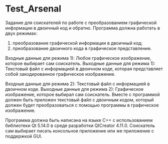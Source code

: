 # Test_Arsenal

Задание для соискателей по работе с преобразованием графической информации в двоичный
код и обратно.
Программа должна работать в двух режимах:
1) преобразование графической информации в двоичный код;
2) преобразование двоичного кода в графическое представление.
   
Входные данные для режима 1): Любое графическое изображение, которое выбирает сам
соискатель.
Выходные данные для режима 1): Текстовый файл с информацией в двоичном коде, которая
представляет собой закодированное графическое изображение.

Входные данные для режима 2): Текстовый файл с информацией в двоичном коде.
Выходные данные для режима 2): Графическое изображение, которое выбирал сам соискатель.
Вместе с программой должен быть приложен текстовый файл с двоичным кодом, который
должен будет преобразоваться с помощью программы в графическое изображение.

Программа должна быть написана на языке С++ с использованием библиотеки Qt 5.14.0 в среде
разработки QtCreator 4.11.0. Соискатель сам выбирает писать консольное приложение или же
приложение с поддержкой GUI.
